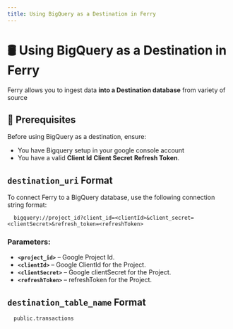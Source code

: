 ```yaml
---
title: Using BigQuery as a Destination in Ferry
---
```


# 🛢️ Using BigQuery as a Destination in Ferry

Ferry allows you to ingest data **into a Destination database** from variety of source

## 📌 Prerequisites

Before using BigQuery as a destination, ensure:
- You have Bigquery setup in your google console account
- You have a valid **Client Id**  **Client Secret** **Refresh Token**.


## `destination_uri` Format
To connect Ferry to a BigQuery database, use the following connection string format:

```plaintext
  bigquery://project_id?client_id=<clientId>&client_secret=<clientSecret>&refresh_token=<refreshToken>
```

### Parameters:
- **`<project_id>`** – Google Project Id.
- **`<clientId>`** – Google ClientId for the Project.
- **`<clientSecret>`** – Google clientSecret for the Project.
- **`<refreshToken>`** – refreshToken for the Project.

## `destination_table_name` Format

```plaintext
  public.transactions
```
